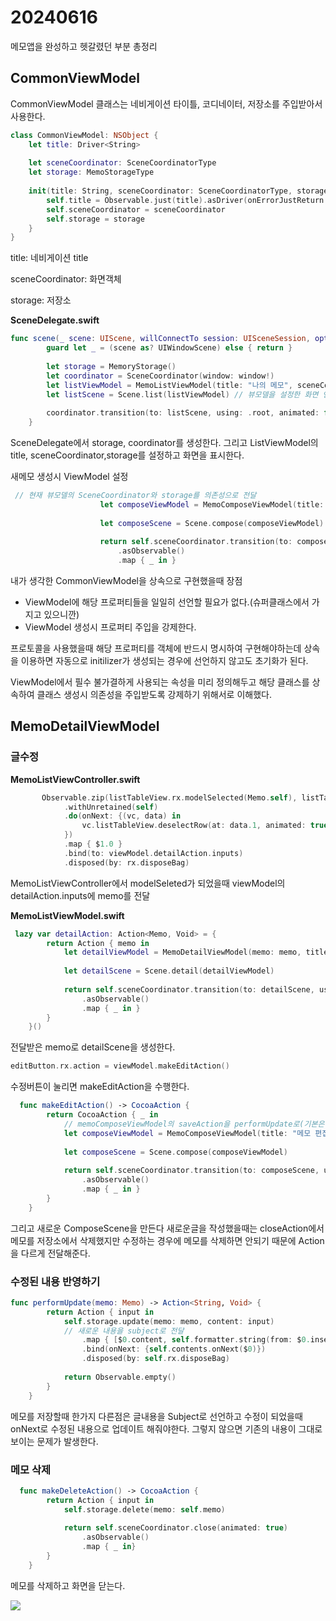# 20240616

메모앱을 완성하고 헷갈렸던 부분 총정리

## CommonViewModel

CommonViewModel 클래스는 네비게이션 타이틀, 코디네이터, 저장소를 주입받아서 사용한다.

```swift
class CommonViewModel: NSObject {
    let title: Driver<String>
    
    let sceneCoordinator: SceneCoordinatorType
    let storage: MemoStorageType
    
    init(title: String, sceneCoordinator: SceneCoordinatorType, storage: MemoStorageType) {
        self.title = Observable.just(title).asDriver(onErrorJustReturn: "")
        self.sceneCoordinator = sceneCoordinator
        self.storage = storage
    }
}
```

title: 네비게이션 title

sceneCoordinator: 화면객체

storage: 저장소

**SceneDelegate.swift**

```swift
func scene(_ scene: UIScene, willConnectTo session: UISceneSession, options connectionOptions: UIScene.ConnectionOptions) {
        guard let _ = (scene as? UIWindowScene) else { return }
        
        let storage = MemoryStorage()
        let coordinator = SceneCoordinator(window: window!)
        let listViewModel = MemoListViewModel(title: "나의 메모", sceneCoordinator: coordinator, storage: storage)
        let listScene = Scene.list(listViewModel) // 뷰모델을 설정한 화면 연관값
        
        coordinator.transition(to: listScene, using: .root, animated: false)
    }
```

SceneDelegate에서 storage, coordinator를 생성한다. 그리고 ListViewModel의 title, sceneCoordinator,storage를 설정하고 화면을 표시한다.

새메모 생성시 ViewModel 설정

```swift
 // 현재 뷰모델의 SceneCoordinator와 storage를 의존성으로 전달
                    let composeViewModel = MemoComposeViewModel(title: "새 메모", sceneCoordinator: self.sceneCoordinator, storage: self.storage, saveAction: self.performUpdate(memo: memo), cancleAction: self.performCancle(memo: memo))
                    
                    let composeScene = Scene.compose(composeViewModel)
                    
                    return self.sceneCoordinator.transition(to: composeScene, using: .modal, animated: true)
                        .asObservable()
                        .map { _ in }
```

내가 생각한 CommonViewModel을 상속으로 구현했을때 장점

- ViewModel에 해당 프로퍼티들을 일일히 선언할 필요가 없다.(슈퍼클래스에서 가지고 있으니깐)
- ViewModel 생성시 프로퍼티 주입을 강제한다.

프로토콜을 사용했을때 해당 프로퍼티를 객체에 반드시 명시하여 구현해야하는데 상속을 이용하면 자동으로 initilizer가 생성되는 경우에 선언하지 않고도 초기화가 된다. 

ViewModel에서 필수 불가결하게 사용되는 속성을 미리 정의해두고 해당 클래스를 상속하여 클래스 생성시 의존성을 주입받도록 강제하기 위해서로 이해했다.

## MemoDetailViewModel

### 글수정

**MemoListViewController.swift**

```swift
       Observable.zip(listTableView.rx.modelSelected(Memo.self), listTableView.rx.itemSelected)
            .withUnretained(self)
            .do(onNext: {(vc, data) in
                vc.listTableView.deselectRow(at: data.1, animated: true)
            })
            .map { $1.0 }
            .bind(to: viewModel.detailAction.inputs)
            .disposed(by: rx.disposeBag)
```

MemoListViewController에서 modelSeleted가 되었을때 viewModel의 detailAction.inputs에 memo를 전달

**MemoListViewModel.swift**

```swift
 lazy var detailAction: Action<Memo, Void> = {
        return Action { memo in
            let detailViewModel = MemoDetailViewModel(memo: memo, title: "메모 보기", sceneCoordinator: self.sceneCoordinator, storage: self.storage)
            
            let detailScene = Scene.detail(detailViewModel)
            
            return self.sceneCoordinator.transition(to: detailScene, using: .push, animated: true)
                .asObservable()
                .map { _ in }
        }
    }()
```

전달받은 memo로 detailScene을 생성한다.

```swift
editButton.rx.action = viewModel.makeEditAction()
```

수정버튼이 눌리면 makeEditAction을 수행한다.

```swift
  func makeEditAction() -> CocoaAction {
        return CocoaAction { _ in
            // memoComposeViewModel의 saveAction을 performUpdate로(기본은 close)
            let composeViewModel = MemoComposeViewModel(title: "메모 편집", content: self.memo.content, sceneCoordinator:self.sceneCoordinator , storage: self.storage, saveAction: self.performUpdate(memo: self.memo))
            
            let composeScene = Scene.compose(composeViewModel)
            
            return self.sceneCoordinator.transition(to: composeScene, using: .modal, animated: true)
                .asObservable()
                .map { _ in }
        }
    }
```

그리고 새로운 ComposeScene을 만든다  새로운글을 작성했을때는 closeAction에서 메모를 저장소에서 삭제했지만 수정하는 경우에 메모를 삭제하면 안되기 때문에 Action을 다르게 전달해준다. 

### 수정된 내용 반영하기

```swift
func performUpdate(memo: Memo) -> Action<String, Void> {
        return Action { input in
            self.storage.update(memo: memo, content: input)
            // 새로운 내용을 subject로 전달
                .map { [$0.content, self.formatter.string(from: $0.insertDate)]}
                .bind(onNext: {self.contents.onNext($0)})
                .disposed(by: self.rx.disposeBag)
            
            return Observable.empty()
        }
    }
```

메모를 저장할때 한가지 다른점은 글내용을 Subject로 선언하고 수정이 되었을때 onNext로 수정된 내용으로 업데이트 해줘야한다. 그렇지 않으면 기존의 내용이 그대로 보이는 문제가 발생한다.

### 메모 삭제

```swift
  func makeDeleteAction() -> CocoaAction {
        return Action { input in
            self.storage.delete(memo: self.memo)
            
            return self.sceneCoordinator.close(animated: true)
                .asObservable()
                .map { _ in}
        }
    }
```

메모를 삭제하고 화면을 닫는다.

<img src = "https://github.com/Seokki-Kwon/TIL_iOS/assets/101062450/e516762c-6abd-46c7-ae9e-7562926f3ca3"/>
